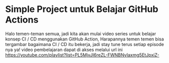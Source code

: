 # Simple Project untuk Belajar GitHub Actions
Halo temen-teman semua, jadi kita akan mulai video series untuk belajar konsep CI / CD menggunakan GitHub Action, Harapannya temen temen bisa tergambar bagaimana CI / CD itu bekerja, jadi stay tune terus setiap episode nya ya! video pembelajaran dapat di akses melalui url ini https://youtube.com/playlist?list=PL5MjvJI6reZL-FWNBNyIaxmg5EtJpxiZ-
